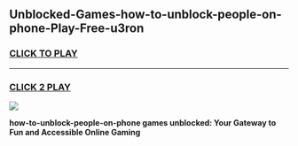 
## Unblocked-Games-how-to-unblock-people-on-phone-Play-Free-u3ron
<h3>
<a href="https://premium76.site?title=how-to-unblock-people-on-phone&ref=10A">CLICK TO PLAY</a></h3>
<hr>

<h3>
<a href="https://premium76.site?title=how-to-unblock-people-on-phone&ref=10A">CLICK 2 PLAY</a>
  
</h3>

<a href="https://premium76.site?title=how-to-unblock-people-on-phone&ref=10A"><img src="https://clearcache.store/games.png"></a>


**how-to-unblock-people-on-phone games unblocked: Your Gateway to Fun and Accessible Online Gaming**
